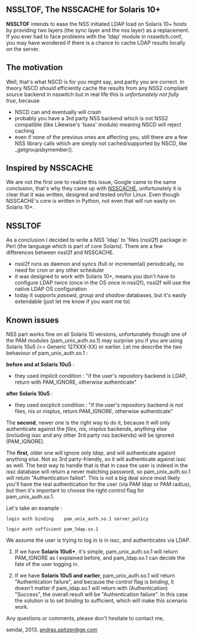 ## NSSLTOF, The NSSCACHE for Solaris 10+ ##

**NSSLTOF** intends to ease the NSS initiated LDAP load on Solaris 10+ hosts 
by providing two layers (the sync layer and the nss layer) as a replacement. 
If you ever had to face problems with the 'ldap' module in nsswitch.conf, 
you may have wondered if there is a chance to cache LDAP results locally on 
the server.

## The motivation ##

Well, that's what NSCD is for you might say, and partly you are correct. In 
theory NSCD *should* efficiently cache the results from any NSS2 compliant 
source backend in nsswitch but in real life this is *unfortunately not 
fully true*, because 

- NSCD can and eventually will crash
- probably you have a 3rd party NSS backend which is not NSS2 compatible (like 
  Likewise's 'lsass' module) meaning NSCD will reject caching
- even if none of the previous ones are affecting you, still there are a few NSS 
  library calls which are simply not cached/supported by NSCD, like 
  _getgroupsbymember(). 

## Inspired by NSSCACHE ##

We are not the first one to realize this issue, Google came to the same conclusion, 
that's why they came up with [NSSCACHE](https://code.google.com/p/nsscache), 
unfortunately it is clear that it was written, designed and tested on/for Linux. 
Even though NSSCACHE's core is written in Python, not even that will run easily on 
Solaris 10+.

## NSSLTOF ##

As a conclusion I decided to write a NSS 'ldap' to 'files (nssl2f) package in Perl 
(the language which is part of core Solaris). There are a few differences between 
nssl2f and NSSCACHE.

- nssl2f runs as daemon and syncs (full or incremental) periodically, no need for 
  cron or any other scheduler
- it was designed to work with Solaris 10+, means you don't have to configure LDAP 
  twice (once in the OS once in nssl2f), nssl2f will use the native LDAP OS 
  configuration
- today it supports *passwd*, *group* and *shadow* databases, but it's easily 
  extendable (just let me know if you want me to)
  
## Known issues ##

NSS part works fine on all Solaris 10 versions, unfortunately though one of the PAM 
modules (pam_unix_auth.so.1) may surprise you if you are using Solaris 10u5 
(<= Generic 127XXX-XX) or earlier. Let me describe the two behaviour of 
pam_unix_auth.so.1 :

**before and at Solaris 10u5** :
 - they used implicit condition : "if the user's repository backend *is* LDAP, return 
 with PAM_IGNORE, otherwise authenticate"
  
**after Solaris 10u5** :
 - they used excplicit condition : "if the user's repository backend *is not* files, 
 nis or nisplus, return PAM_IGNORE, otherwise authenticate"
  
 
The **second**, newer one is the right way to do it, because it will only authenticate 
against the *files*, *nis*, *nisplus* backends, anything else (including issc and 
any other 3rd party nss backends) will be ignored (PAM_IGNORE).

The **first**, older one will ignore only *ldap*, and will authenticate agaisnt anything 
else. Not so 3rd party-friendly, so it will authenticate against issc as well. The best 
way to handle that is that in case the user is indeed in the issc database will return 
a never matching password, so pam_unix_auth.so.1 will retutn "Authentication failed". 
This is not a big deal since most likely you'll have the real authentication for the 
user (via PAM ldap or PAM radius), but then it's important to choose the right control 
flag for pam_unix_auth.so.1.

Let's take an example :

`login auth binding    pam_unix_auth.so.1 server_policy`

`login auth sufficient pam_ldap.so.1`

We assume the user is trying to log in is in issc, and authenticates via LDAP. 

1. If we have **Solaris 10u6+**, it's simple, pam_unix_auth.so.1 will return 
PAM_IGNORE as I explained before, and pam_ldap.so.1 can decide the fate of the user 
logging in.

2. If we have **Solaris 10u5 and earlier**, pam_unix_auth.so.1 will return "Authentication 
failure", and because the control flag is *binding*, it doesn't matter if pam_ldap.so.1 
will return with (Authentication) "Success", the overall result will be "Authentication 
failure". In this case the solution is to set *binding* to sufficient, which will make 
this scenario work.


Any questions or comments, please don't hesitate to contact me,

sendai, 2013. <andras.spitzer@ge.com>